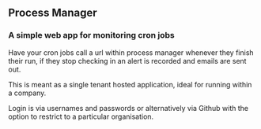 ## Process Manager

### A simple web app for monitoring cron jobs

Have your cron jobs call a url within process manager whenever they finish their run, if they stop checking in
an alert is recorded and emails are sent out.

This is meant as a single tenant hosted application, ideal for running within a company.

Login is via usernames and passwords or alternatively via Github with the option to restrict to a particular organisation.
